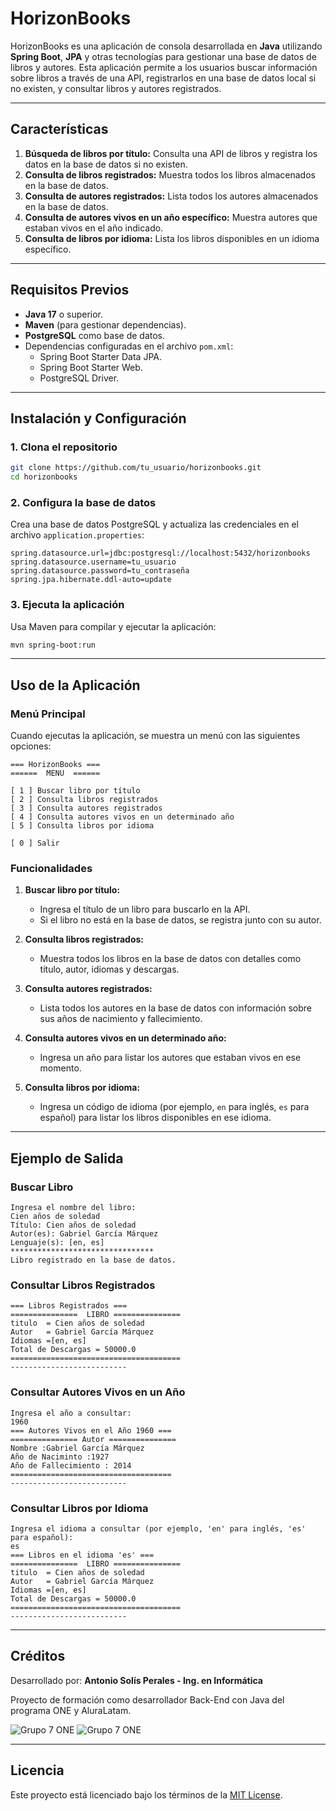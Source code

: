 # HorizonBooks

HorizonBooks es una aplicación de consola desarrollada en **Java** utilizando **Spring Boot**, **JPA** y otras tecnologías para gestionar una base de datos de libros y autores. Esta aplicación permite a los usuarios buscar información sobre libros a través de una API, registrarlos en una base de datos local si no existen, y consultar libros y autores registrados.

---

## Características

1. **Búsqueda de libros por título:** Consulta una API de libros y registra los datos en la base de datos si no existen.
2. **Consulta de libros registrados:** Muestra todos los libros almacenados en la base de datos.
3. **Consulta de autores registrados:** Lista todos los autores almacenados en la base de datos.
4. **Consulta de autores vivos en un año específico:** Muestra autores que estaban vivos en el año indicado.
5. **Consulta de libros por idioma:** Lista los libros disponibles en un idioma específico.

---

## Requisitos Previos

- **Java 17** o superior.
- **Maven** (para gestionar dependencias).
- **PostgreSQL** como base de datos.
- Dependencias configuradas en el archivo `pom.xml`:
  - Spring Boot Starter Data JPA.
  - Spring Boot Starter Web.
  - PostgreSQL Driver.

---

## Instalación y Configuración

### 1. Clona el repositorio
```bash
git clone https://github.com/tu_usuario/horizonbooks.git
cd horizonbooks
```

### 2. Configura la base de datos
Crea una base de datos PostgreSQL y actualiza las credenciales en el archivo `application.properties`:
```properties
spring.datasource.url=jdbc:postgresql://localhost:5432/horizonbooks
spring.datasource.username=tu_usuario
spring.datasource.password=tu_contraseña
spring.jpa.hibernate.ddl-auto=update
```

### 3. Ejecuta la aplicación
Usa Maven para compilar y ejecutar la aplicación:
```bash
mvn spring-boot:run
```

---

## Uso de la Aplicación

### Menú Principal
Cuando ejecutas la aplicación, se muestra un menú con las siguientes opciones:
```plaintext
=== HorizonBooks ===
======  MENU  ======

[ 1 ] Buscar libro por título
[ 2 ] Consulta libros registrados
[ 3 ] Consulta autores registrados
[ 4 ] Consulta autores vivos en un determinado año
[ 5 ] Consulta libros por idioma

[ 0 ] Salir
```

### Funcionalidades
1. **Buscar libro por título:**
   - Ingresa el título de un libro para buscarlo en la API.
   - Si el libro no está en la base de datos, se registra junto con su autor.

2. **Consulta libros registrados:**
   - Muestra todos los libros en la base de datos con detalles como título, autor, idiomas y descargas.

3. **Consulta autores registrados:**
   - Lista todos los autores en la base de datos con información sobre sus años de nacimiento y fallecimiento.

4. **Consulta autores vivos en un determinado año:**
   - Ingresa un año para listar los autores que estaban vivos en ese momento.

5. **Consulta libros por idioma:**
   - Ingresa un código de idioma (por ejemplo, `en` para inglés, `es` para español) para listar los libros disponibles en ese idioma.

---

## Ejemplo de Salida
### Buscar Libro
```plaintext
Ingresa el nombre del libro:
Cien años de soledad
Título: Cien años de soledad
Autor(es): Gabriel García Márquez
Lenguaje(s): [en, es]
********************************
Libro registrado en la base de datos.
```

### Consultar Libros Registrados
```plaintext
=== Libros Registrados ===
===============  LIBRO ===============
titulo  = Cien años de soledad
Autor   = Gabriel García Márquez
Idiomas =[en, es]
Total de Descargas = 50000.0
======================================
--------------------------
```

### Consultar Autores Vivos en un Año
```plaintext
Ingresa el año a consultar:
1960
=== Autores Vivos en el Año 1960 ===
=============== Autor ===============
Nombre :Gabriel García Márquez
Año de Naciminto :1927
Año de Fallecimiento : 2014
====================================
--------------------------
```

### Consultar Libros por Idioma
```plaintext
Ingresa el idioma a consultar (por ejemplo, 'en' para inglés, 'es' para español):
es
=== Libros en el idioma 'es' ===
===============  LIBRO ===============
titulo  = Cien años de soledad
Autor   = Gabriel García Márquez
Idiomas =[en, es]
Total de Descargas = 50000.0
======================================
--------------------------
```

---

## Créditos

Desarrollado por: **Antonio Solís Perales - Ing. en Informática**

Proyecto de formación como desarrollador Back-End con Java del programa ONE y AluraLatam.

![Grupo 7 ONE](https://cdn2.gnarususercontent.com.br/1/1221562/b6256fa6-5fde-4cdd-a4a3-d33ebc90bb6c.png)
![Grupo 7 ONE](https://app.aluracursos.com/assets/images/logos/logo-aluraespanhol.svg)

---

## Licencia
Este proyecto está licenciado bajo los términos de la [MIT License](LICENSE).

